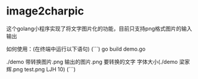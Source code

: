 # image2charpic
这个golang小程序实现了将文字图片化的功能，目前只支持png格式图片的输入输出

如何使用：(在终端中运行以下语句)
(```)
go build demo.go

./demo 带转换图片.png 输出的图片.png 要转换的文字 字体大小(./demo 梁家辉.png test.png LJH 10)
(```)

